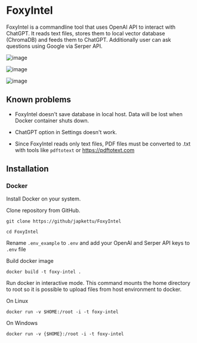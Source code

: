 # FoxyIntel

FoxyIntel is a commandline tool that uses OpenAI API to interact with ChatGPT. It reads text files, stores them to local vector database (ChromaDB) and feeds them to ChatGPT. Additionally user can ask questions using Google via Serper API.

![image](https://github.com/japkettu/FoxyIntel/assets/10699748/b7e83f48-3644-44d1-b9c8-cfed4383f96f)

![image](https://github.com/japkettu/FoxyIntel/assets/10699748/95b53945-da78-4a42-a4f9-52ca26620b38)

![image](https://github.com/japkettu/FoxyIntel/assets/10699748/b731b39b-c58b-47a4-b11d-736205b9b668)



## Known problems

- FoxyIntel doesn't save database in local host. Data will be lost when Docker container shuts down. 

- ChatGPT option in Settings doesn't work.

- Since FoxyIntel reads only text files, PDF files must be converted to .txt with tools like `pdftotext` or https://pdftotext.com

## Installation

### Docker

Install Docker on your system. 

Clone repository from GitHub.

`git clone https://github/japkettu/FoxyIntel`

`cd FoxyIntel`

Rename `.env_example` to `.env` and add your OpenAI and Serper API keys to `.env` file

Build docker image

`docker build -t foxy-intel .`

Run docker in interactive mode. This command mounts the home directory to root so it is possible to upload files from host environment to docker.

On Linux

`docker run -v $HOME:/root -i -t foxy-intel`

On Windows

`docker run -v {$HOME}:/root -i -t foxy-intel`
